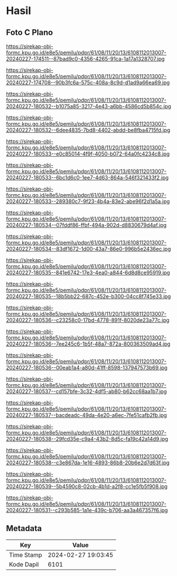# Hasil

## Foto C Plano

https://sirekap-obj-formc.kpu.go.id/e8e5/pemilu/pdpr/61/08/11/20/13/6108112013007-20240227-174511--87bad9c0-4356-4265-91ca-1a17a1328707.jpg

https://sirekap-obj-formc.kpu.go.id/e8e5/pemilu/pdpr/61/08/11/20/13/6108112013007-20240227-174708--90b3fc6a-575c-408a-8c9d-d1ad9a66ea69.jpg

https://sirekap-obj-formc.kpu.go.id/e8e5/pemilu/pdpr/61/08/11/20/13/6108112013007-20240227-180532--b1075a85-3217-4e43-a6bb-4586cd5b854c.jpg

https://sirekap-obj-formc.kpu.go.id/e8e5/pemilu/pdpr/61/08/11/20/13/6108112013007-20240227-180532--6dee4835-7bd8-4402-abdd-be8fba4715fd.jpg

https://sirekap-obj-formc.kpu.go.id/e8e5/pemilu/pdpr/61/08/11/20/13/6108112013007-20240227-180533--e0c85014-4f9f-4050-b072-64a0fc4234c8.jpg

https://sirekap-obj-formc.kpu.go.id/e8e5/pemilu/pdpr/61/08/11/20/13/6108112013007-20240227-180533--6bc1d6c0-1ee7-4d63-864a-546f321433f2.jpg

https://sirekap-obj-formc.kpu.go.id/e8e5/pemilu/pdpr/61/08/11/20/13/6108112013007-20240227-180533--289380c7-9f23-4b4a-83e2-abe96f2d1a5a.jpg

https://sirekap-obj-formc.kpu.go.id/e8e5/pemilu/pdpr/61/08/11/20/13/6108112013007-20240227-180534--07fddf86-ffbf-494a-902d-d8830679d4af.jpg

https://sirekap-obj-formc.kpu.go.id/e8e5/pemilu/pdpr/61/08/11/20/13/6108112013007-20240227-180534--83df1672-1d00-43a7-86e0-996b5e2436ec.jpg

https://sirekap-obj-formc.kpu.go.id/e8e5/pemilu/pdpr/61/08/11/20/13/6108112013007-20240227-180535--841e6742-17e3-4ea0-a844-6d8d8ce95919.jpg

https://sirekap-obj-formc.kpu.go.id/e8e5/pemilu/pdpr/61/08/11/20/13/6108112013007-20240227-180535--18b5bb22-687c-452e-b300-04cc8f745e33.jpg

https://sirekap-obj-formc.kpu.go.id/e8e5/pemilu/pdpr/61/08/11/20/13/6108112013007-20240227-180536--c23258c0-17bd-4778-891f-8020de23a77c.jpg

https://sirekap-obj-formc.kpu.go.id/e8e5/pemilu/pdpr/61/08/11/20/13/6108112013007-20240227-180536--7ee245c6-1b5f-48a7-872a-800363509ad4.jpg

https://sirekap-obj-formc.kpu.go.id/e8e5/pemilu/pdpr/61/08/11/20/13/6108112013007-20240227-180536--00eab1a4-a80d-41ff-8598-137947573b69.jpg

https://sirekap-obj-formc.kpu.go.id/e8e5/pemilu/pdpr/61/08/11/20/13/6108112013007-20240227-180537--cd157bfe-3c32-4df5-ab80-b62cc68aa1b7.jpg

https://sirekap-obj-formc.kpu.go.id/e8e5/pemilu/pdpr/61/08/11/20/13/6108112013007-20240227-180537--bacdeadc-49da-4e20-a6ec-7fe51cafb2fb.jpg

https://sirekap-obj-formc.kpu.go.id/e8e5/pemilu/pdpr/61/08/11/20/13/6108112013007-20240227-180538--29fcd35e-c9a4-43b2-8d5c-fa19c42a14d9.jpg

https://sirekap-obj-formc.kpu.go.id/e8e5/pemilu/pdpr/61/08/11/20/13/6108112013007-20240227-180538--c3e867da-1e16-4893-86b8-20b6e2d7d63f.jpg

https://sirekap-obj-formc.kpu.go.id/e8e5/pemilu/pdpr/61/08/11/20/13/6108112013007-20240227-180539--5b4590c8-02cb-4b1d-a2f8-cc1e5fb5f908.jpg

https://sirekap-obj-formc.kpu.go.id/e8e5/pemilu/pdpr/61/08/11/20/13/6108112013007-20240227-180531--c293b585-1a1e-439c-b706-aa3a467357f6.jpg


## Metadata

| Key        | Value               |
| ---------- | ------------------- |
| Time Stamp | 2024-02-27 19:03:45 |
| Kode Dapil | 6101                |



